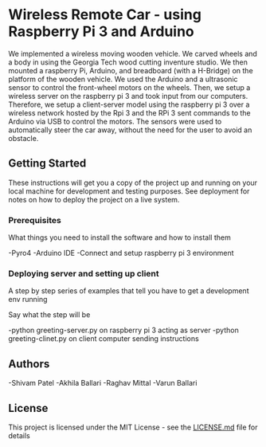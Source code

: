 # Wireless Remote Car - using Raspberry Pi 3 and Arduino

We implemented a wireless moving wooden vehicle. We carved wheels and a body in using the Georgia Tech wood cutting inventure studio. We then mounted a raspberry Pi, Arduino, and breadboard (with a H-Bridge) on the platform of the wooden vehicle. We used the Arduino and a ultrasonic sensor to control the front-wheel motors on the wheels. Then, we setup a wireless server on the raspberry pi 3 and took input from our computers. Therefore, we setup a client-server model using the raspberry pi 3 over a wireless network hosted by the Rpi 3 and the RPi 3 sent commands to the Arduino via USB to control the motors. The sensors were used to automatically steer the car away, without the need for the user to avoid an obstacle.

## Getting Started

These instructions will get you a copy of the project up and running on your local machine for development and testing purposes. See deployment for notes on how to deploy the project on a live system.

### Prerequisites

What things you need to install the software and how to install them

-Pyro4
-Arduino IDE
-Connect and setup raspberry pi 3 environment


### Deploying server and setting up client

A step by step series of examples that tell you have to get a development env running

Say what the step will be

-python greeting-server.py on raspberry pi 3 acting as server
-python greeting-clinet.py on client computer sending instructions


## Authors
-Shivam Patel
-Akhila Ballari
-Raghav Mittal
-Varun Ballari
## License

This project is licensed under the MIT License - see the [LICENSE.md](LICENSE.md) file for details
